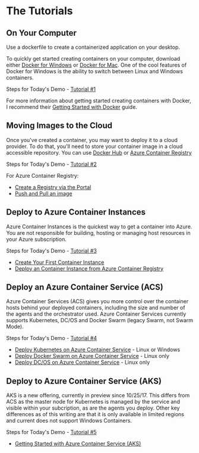 # The Tutorials

## On Your Computer

Use a dockerfile to create a containerized application on your desktop.

To quickly get started creating containers on your computer, download either [Docker for Windows](https://www.docker.com/docker-windows) or [Docker for Mac](https://www.docker.com/docker-mac). One of the cool features of Docker for Windows is the ability to switch between Linux and Windows containers. 

Steps for Today's Demo - [Tutorial #1](/Tutorials/Tutorial1_Local.md)

For more information about getting started creating containers with Docker, I recommend their [Getting Started with Docker](https://docs.docker.com/get-started/) guide.

## Moving Images to the Cloud

Once you've created a container, you may want to deploy it to a cloud provider. To do that, you'll need to store your container image in a cloud accessible repository.  You can use [Docker Hub](https://hub.docker.com/) or [Azure Container Registry](https://docs.microsoft.com/en-us/azure/container-registry/container-registry-intro)

Steps for Today's Demo - [Tutorial #2](/Tutorials/Tutorial2_ACR.md)

For Azure Container Registry:

* [Create a Registry via the Portal](https://docs.microsoft.com/en-us/azure/container-registry/container-registry-get-started-portal)
* [Push and Pull an image](https://docs.microsoft.com/en-us/azure/container-registry/container-registry-get-started-docker-cli)

## Deploy to Azure Container Instances

Azure Container Instances is the quickest way to get a container into Azure. You are not responsible for building, hosting or managing host resources in your Azure subscription. 

Steps for Today's Demo - [Tutorial #3](/Tutorials/Tutorial3_ACI.md)

* [Create Your First Container Instance](https://docs.microsoft.com/en-us/azure/container-instances/container-instances-quickstart)
* [Deploy an Container Instance from Azure Container Registry](https://docs.microsoft.com/en-us/azure/container-instances/container-instances-tutorial-deploy-app)

## Deploy an Azure Container Service (ACS)

Azure Container Services (ACS) gives you more control over the container hosts behind your deployed containers, including the size and number of the agents and the orchestrator used. Azure Container Services currently supports Kubernetes, DC/OS and Docker Swarm (legacy Swarm, not Swarm Mode).

Steps for Today's Demo - [Tutorial #4](/Tutorials/Tutorial4_ACS.md)

* [Deploy Kubernetes on Azure Container Service](https://docs.microsoft.com/en-us/azure/container-service/kubernetes/container-service-kubernetes-walkthrough) - Linux or Windows
* [Deploy Docker Swarm on Azure Container Service](https://docs.microsoft.com/en-us/azure/container-service/dcos-swarm/container-service-swarm-walkthrough) - Linux only
* [Deploy DC/OS on Azure Container Service](https://docs.microsoft.com/en-us/azure/container-service/dcos-swarm/container-service-dcos-quickstart) - Linux only

## Deploy to Azure Container Service (AKS)

AKS is a new offering, currently in preview since 10/25/17. This differs from ACS as the master node for Kubernetes is managed by the service and visible within your subcription, as are the agents you deploy.  Other key differences as of this writing are that it is only available in limited regions and current does not support Windows Containers.

Steps for Today's Demo - [Tutorial #5](/Tutorials/Tutorial5_AKS.md)

* [Getting Started with Azure Container Service (AKS)](https://docs.microsoft.com/en-us/azure/aks/)